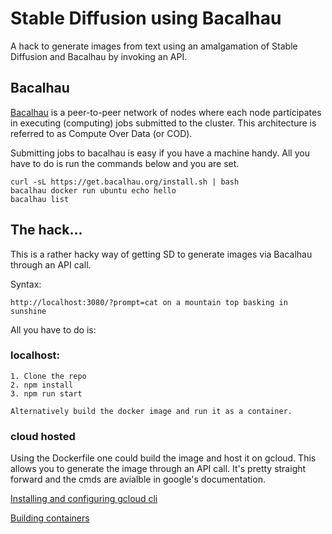 # Stable Diffusion using Bacalhau

A hack to generate images from text using an amalgamation of Stable Diffusion and Bacalhau by invoking an API.

## Bacalhau 
[Bacalhau](https://www.bacalhau.org/) is a peer-to-peer network of nodes where each node participates in executing (computing) jobs submitted to the cluster. This architecture is referred to as Compute Over Data (or COD). 

Submitting jobs to bacalhau is easy if you have a machine handy. All you have to do is run the commands below and you are set.

```
curl -sL https://get.bacalhau.org/install.sh | bash
bacalhau docker run ubuntu echo hello
bacalhau list
```

## The hack...
This is a rather hacky way of getting SD to generate images via Bacalhau through an API call. 

Syntax:
```
http://localhost:3080/?prompt=cat on a mountain top basking in sunshine
```

All you have to do is:

### localhost:
```
1. Clone the repo
2. npm install
3. npm run start

Alternatively build the docker image and run it as a container.
```

### cloud hosted
Using the Dockerfile one could build the image and host it on gcloud. This allows you to generate the image through an API call. It's pretty straight forward and the cmds are avialble in google's documentation.

[Installing and configuring gcloud cli](https://cloud.google.com/sdk/docs/install)

[Building containers](https://cloud.google.com/run/docs/building/containers#buildpacks)







